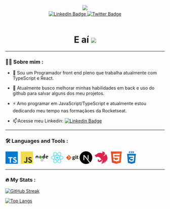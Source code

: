 <div id="header" align="center">
  <img src="https://media.giphy.com/media/M9gbBd9nbDrOTu1Mqx/giphy.gif" width="100"/>
  <div id="badges">
  <a href="https://www.linkedin.com/in/guilherme-gon%C3%A7alves-50a48b1bb">
    <img src="https://img.shields.io/badge/LinkedIn-blue?style=for-the-badge&logo=linkedin&logoColor=white" alt="LinkedIn Badge"/>
  </a>
  <a href="">
    <img src="https://img.shields.io/badge/Twitter-blue?style=for-the-badge&logo=twitter&logoColor=white" alt="Twitter Badge"/>
  </a>
</div>
<img src="https://komarev.com/ghpvc/?username=degui1&style=flat-square&color=blue" alt=""/>
<h1>
  E aí
  <img src="https://media.giphy.com/media/hvRJCLFzcasrR4ia7z/giphy.gif" width="30px"/>
</h1>
</div>

<!-- <div align="center">
  <img src="https://media.giphy.com/media/dWesBcTLavkZuG35MI/giphy.gif" width="600" height="300"/>
</div> -->

---

### :woman_technologist: Sobre mim :
- :telescope: Sou um Programador front end pleno que trabalha atualmente com TypeScript e React.

- :seedling: Atualmente busco melhorar minhas habilidades em back e uso do github para salvar alguns dos meu projetos.

- :zap: Amo programar em JavaScript/TypeScript e atualmente estou dedicando meu tempo nas formaçãoes da Rocketseat.

- :mailbox:Acesse meu Linkedin: [![Linkedin Badge](https://img.shields.io/badge/-blue?style=flat&logo=Linkedin&logoColor=white)](https://www.linkedin.com/in/guilherme-gon%C3%A7alves-50a48b1bb)

---

### :hammer_and_wrench: Languages and Tools :
<div>
  <img src="https://github.com/devicons/devicon/blob/master/icons/typescript/typescript-original.svg" title="Typescript" alt="Typescript" width="40" height="40"/>&nbsp;
  <img src="https://github.com/devicons/devicon/blob/master/icons/javascript/javascript-original.svg" title="JavaScript" alt="JavaScript" width="40" height="40"/>&nbsp;
  <img src="https://github.com/devicons/devicon/blob/master/icons/nodejs/nodejs-original-wordmark.svg" title="NodeJS" alt="NodeJS" width="40" height="40"/>&nbsp;
  <img src="https://github.com/devicons/devicon/blob/master/icons/react/react-original.svg" title="React" alt="React" width="40" height="40"/>&nbsp;
  <img src="https://github.com/devicons/devicon/blob/master/icons/git/git-original-wordmark.svg" title="Git" **alt="Git" width="40" height="40"/>
  <img src="https://github.com/devicons/devicon/blob/master/icons/nextjs/nextjs-plain.svg" title="Nextjs" alt="Nextjs" width="40" height="40"/>&nbsp;
  <img src="https://github.com/devicons/devicon/blob/master/icons/nestjs/nestjs-original.svg" title="NestJs"  alt="Nestjs" width="40" height="40"/>&nbsp;
  <img src="https://github.com/devicons/devicon/blob/master/icons/html5/html5-original.svg" title="HTML5" alt="HTML" width="40" height="40"/>&nbsp;
  <img src="https://github.com/devicons/devicon/blob/master/icons/css3/css3-plain-wordmark.svg"  title="CSS3" alt="CSS" width="40" height="40"/>&nbsp;
</div>

---

### :fire: My Stats :
[![GitHub Streak](http://github-readme-streak-stats.herokuapp.com?user=degui1&theme=dark&background=000000&mode=weekly)](https://git.io/streak-stats)
<!-- [![Top Langs](https://github-readme-stats.vercel.app/api/top-langs/?username=degui1&theme=vision-friendly-dark)](https://github.com/anuraghazra/github-readme-stats)
 -->
[![Top Langs](https://github-readme-stats.vercel.app/api/top-langs/?username=degui1&layout=compact&theme=vision-friendly-dark)](https://github.com/anuraghazra/github-readme-stats)

<!-- ---

### :writing_hand: Blog Posts : -->
